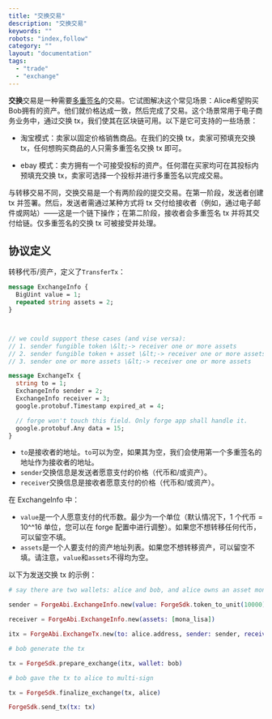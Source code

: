 ```yaml
---
title: "交换交易"
description: "交换交易"
keywords: ""
robots: "index,follow"
category: ""
layout: "documentation"
tags:
  - "trade"
  - "exchange"
---
```


**交换**交易是一种需要[多重签名](../arch/multisig)的交易。它试图解决这个常见场景：Alice希望购买Bob拥有的资产。他们就价格达成一致，然后完成了交易。这个场景常用于电子商务业务中，通过交换 tx，我们使其在区块链可用。以下是它可支持的一些场景：

- 淘宝模式：卖家以固定价格销售商品。在我们的交换 tx，卖家可预填充交换 tx，任何想购买商品的人只需多重签名交换 tx 即可。

- ebay 模式：卖方拥有一个可接受投标的资产。任何潜在买家均可在其投标内预填充交换 tx，卖家可选择一个投标并进行多重签名以完成交易。

与转移交易不同，交换交易是一个有两阶段的提交交易。在第一阶段，发送者创建 tx 并签署。然后，发送者需通过某种方式将 tx 交付给接收者（例如，通过电子邮件或网站）——这是一个链下操作；在第二阶段，接收者会多重签名 tx 并将其交付给链。仅多重签名的交换 tx 可被接受并处理。

## 协议定义

转移代币/资产，定义了`TransferTx`：

```proto
message ExchangeInfo {
  BigUint value = 1;
  repeated string assets = 2;
}



// we could support these cases (and vise versa):
// 1. sender fungible token \&lt;-> receiver one or more assets
// 2. sender fungible token + asset \&lt;-> receiver one or more assets
// 3. sender one or more assets \&lt;-> receiver one or more assets

message ExchangeTx {
  string to = 1;
  ExchangeInfo sender = 2;
  ExchangeInfo receiver = 3;
  google.protobuf.Timestamp expired_at = 4;

  // forge won't touch this field. Only forge app shall handle it.
  google.protobuf.Any data = 15;
}
```

- `to`是接收者的地址。`to`可以为空，如果其为空，我们会使用第一个多重签名的地址作为接收者的地址。
- `sender`交换信息是发送者愿意支付的价格（代币和/或资产）。
- `receiver`交换信息是接收者愿意支付的价格（代币和/或资产）。

在 ExchangeInfo 中：

- `value`是一个人愿意支付的代币数。最少为一个单位（默认情况下，1 个代币 = 10^^16 单位，您可以在 forge 配置中进行调整）。如果您不想转移任何代币，可以留空不填。
- `assets`是一个人要支付的资产地址列表。如果您不想转移资产，可以留空不填。请注意，`value`和`assets`不得均为空。

以下为发送交换 tx 的示例：

```elixir
# say there are two wallets: alice and bob, and alice owns an asset mona_lisa, bob's willing to pay 10000 tokens to buy it.

sender = ForgeAbi.ExchangeInfo.new(value: ForgeSdk.token_to_unit(10000))

receiver = ForgeAbi.ExchangeInfo.new(assets: [mona_lisa])

itx = ForgeAbi.ExchangeTx.new(to: alice.address, sender: sender, receiver: receiver)

# bob generate the tx

tx = ForgeSdk.prepare_exchange(itx, wallet: bob)

# bob gave the tx to alice to multi-sign

tx = ForgeSdk.finalize_exchange(tx, alice)

ForgeSdk.send_tx(tx: tx)
```
